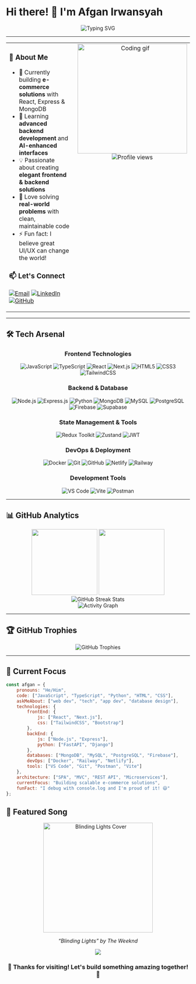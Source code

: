 # Hi there! 👋 I'm Afgan Irwansyah

<div align="center">
  <img src="https://readme-typing-svg.herokuapp.com?font=Fira+Code&pause=1000&color=00D9FF&center=true&vCenter=true&width=435&lines=Full+Stack+Web+Developer;React+%26+Node.js+Enthusiast;Clean+Code+Advocate;Problem+Solver" alt="Typing SVG" />
</div>

---

<table>
<tr>
<td valign="top" width="50%">

### 🚀 About Me

- 🔭 Currently building **e-commerce solutions** with React, Express & MongoDB
- 🌱 Learning **advanced backend development** and **AI-enhanced interfaces**
- 💡 Passionate about creating **elegant frontend & backend solutions**
- 🎯 Love solving **real-world problems** with clean, maintainable code
- ⚡ Fun fact: I believe great UI/UX can change the world!

### 📫 Let's Connect
[![Email](https://img.shields.io/badge/Email-afganirw07%40gmail.com-red?style=flat-square&logo=gmail&logoColor=white)](mailto:afganirw07@gmail.com)
[![LinkedIn](https://img.shields.io/badge/LinkedIn-afganirw07-blue?style=flat-square&logo=linkedin&logoColor=white)](https://www.linkedin.com/in/afganirw07/)
[![GitHub](https://img.shields.io/badge/GitHub-afganirw07-black?style=flat-square&logo=github&logoColor=white)](https://github.com/afganirw07)

</td>
<td valign="top" width="50%">

<div align="center">
  <img src="https://media.giphy.com/media/M9gbBd9nbDrOTu1Mqx/giphy.gif" width="300" alt="Coding gif"/>
  <br/>
  <img src="https://komarev.com/ghpvc/?username=afganirw07&label=Profile%20views&color=0e75b6&style=flat" alt="Profile views" />
</div>

</td>
</tr>
</table>

---

## 🛠️ Tech Arsenal

<div align="center">

### Frontend Technologies
![JavaScript](https://img.shields.io/badge/JavaScript-F7DF1E?style=for-the-badge&logo=javascript&logoColor=black)
![TypeScript](https://img.shields.io/badge/TypeScript-007ACC?style=for-the-badge&logo=typescript&logoColor=white)
![React](https://img.shields.io/badge/React-20232A?style=for-the-badge&logo=react&logoColor=61DAFB)
![Next.js](https://img.shields.io/badge/Next.js-000000?style=for-the-badge&logo=next.js&logoColor=white)
![HTML5](https://img.shields.io/badge/HTML5-E34F26?style=for-the-badge&logo=html5&logoColor=white)
![CSS3](https://img.shields.io/badge/CSS3-1572B6?style=for-the-badge&logo=css3&logoColor=white)
![TailwindCSS](https://img.shields.io/badge/TailwindCSS-38B2AC?style=for-the-badge&logo=tailwind-css&logoColor=white)

### Backend & Database
![Node.js](https://img.shields.io/badge/Node.js-43853D?style=for-the-badge&logo=node.js&logoColor=white)
![Express.js](https://img.shields.io/badge/Express.js-404D59?style=for-the-badge&logo=express&logoColor=white)
![Python](https://img.shields.io/badge/Python-3776AB?style=for-the-badge&logo=python&logoColor=white)
![MongoDB](https://img.shields.io/badge/MongoDB-4EA94B?style=for-the-badge&logo=mongodb&logoColor=white)
![MySQL](https://img.shields.io/badge/MySQL-00000F?style=for-the-badge&logo=mysql&logoColor=white)
![PostgreSQL](https://img.shields.io/badge/PostgreSQL-316192?style=for-the-badge&logo=postgresql&logoColor=white)
![Firebase](https://img.shields.io/badge/Firebase-FFCA28?style=for-the-badge&logo=firebase&logoColor=black)
![Supabase](https://img.shields.io/badge/Supabase-3ECF8E?style=for-the-badge&logo=supabase&logoColor=white)

### State Management & Tools
![Redux Toolkit](https://img.shields.io/badge/Redux_Toolkit-593D88?style=for-the-badge&logo=redux&logoColor=white)
![Zustand](https://img.shields.io/badge/Zustand-FF6B6B?style=for-the-badge&logo=react&logoColor=white)
![JWT](https://img.shields.io/badge/JWT-black?style=for-the-badge&logo=JSON%20web%20tokens)

### DevOps & Deployment
![Docker](https://img.shields.io/badge/Docker-2CA5E0?style=for-the-badge&logo=docker&logoColor=white)
![Git](https://img.shields.io/badge/Git-F05032?style=for-the-badge&logo=git&logoColor=white)
![GitHub](https://img.shields.io/badge/GitHub-100000?style=for-the-badge&logo=github&logoColor=white)
![Netlify](https://img.shields.io/badge/Netlify-00C7B7?style=for-the-badge&logo=netlify&logoColor=white)
![Railway](https://img.shields.io/badge/Railway-131415?style=for-the-badge&logo=railway&logoColor=white)

### Development Tools
![VS Code](https://img.shields.io/badge/VS_Code-0078D4?style=for-the-badge&logo=visual%20studio%20code&logoColor=white)
![Vite](https://img.shields.io/badge/Vite-646CFF?style=for-the-badge&logo=vite&logoColor=white)
![Postman](https://img.shields.io/badge/Postman-FF6C37?style=for-the-badge&logo=postman&logoColor=white)

</div>

---

## 📊 GitHub Analytics

<div align="center">
  <img height="180em" src="https://github-readme-stats.vercel.app/api?username=afganirw07&show_icons=true&theme=tokyonight&include_all_commits=true&count_private=true"/>
  <img height="180em" src="https://github-readme-stats.vercel.app/api/top-langs/?username=afganirw07&layout=compact&langs_count=8&theme=tokyonight"/>
</div>

<div align="center">
  <img src="https://github-readme-streak-stats.herokuapp.com/?user=afganirw07&theme=tokyonight" alt="GitHub Streak Stats" />
</div>

<div align="center">
  <img src="https://github-readme-activity-graph.vercel.app/graph?username=afganirw07&theme=tokyo-night&hide_border=true" alt="Activity Graph" />
</div>

---

## 🏆 GitHub Trophies
<div align="center">
  <img src="https://github-profile-trophy.vercel.app/?username=afganirw07&theme=tokyonight&no-frame=false&no-bg=false&margin-w=4" alt="GitHub Trophies" />
</div>

---

## 🎯 Current Focus

```javascript
const afgan = {
    pronouns: "He/Him",
    code: ["JavaScript", "TypeScript", "Python", "HTML", "CSS"],
    askMeAbout: ["web dev", "tech", "app dev", "database design"],
    technologies: {
        frontEnd: {
            js: ["React", "Next.js"],
            css: ["TailwindCSS", "Bootstrap"]
        },
        backEnd: {
            js: ["Node.js", "Express"],
            python: ["FastAPI", "Django"]
        },
        databases: ["MongoDB", "MySQL", "PostgreSQL", "Firebase"],
        devOps: ["Docker", "Railway", "Netlify"],
        tools: ["VS Code", "Git", "Postman", "Vite"]
    },
    architecture: ["SPA", "MVC", "REST API", "Microservices"],
    currentFocus: "Building scalable e-commerce solutions",
    funFact: "I debug with console.log and I'm proud of it! 😄"
};

```

## 🎵 Featured Song

<div align="center">
  <a href="https://open.spotify.com/track/7ouMYWpwJ422jRcDASZB7P" target="_blank" rel="noopener noreferrer">
    <img src="https://i.scdn.co/image/ab67616d0000b273e8d9f8577de0b3b8fcb2c865" alt="Blinding Lights Cover" width="300" />
  </a>
  <p><i>“Blinding Lights” by The Weeknd</i></p>
</div>

<div align="center">
  <img src="https://capsule-render.vercel.app/api?type=waving&color=gradient&height=100&section=footer" />
</div>

<div align="center">
  <h3>💫 Thanks for visiting! Let's build something amazing together! 💫</h3>
</div>


